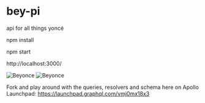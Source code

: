 # bey-pi
api for all things yoncé

npm install

npm start

http://localhost:3000/




![Beyonce](http://kb4images.com/images/imagenes-de-beyonce/38113163-imagenes-de-beyonce.jpg)
![Beyonce](https://www.google.com/url?sa=i&source=images&cd=&ved=2ahUKEwjggc_U8ancAhVxdt8KHfRhCIMQjRx6BAgBEAU&url=https%3A%2F%2Fwww.billboard.com%2Farticles%2Fcolumns%2Fpop%2F8283636%2Fbeyonce-rehearsal-coachella&psig=AOvVaw16uDKv6gZsFxIxz47wUThv&ust=1532045837425849)

Fork and play around with the queries, resolvers and schema here on Apollo Launchpad:  https://launchpad.graphql.com/vmj0mx18x3

